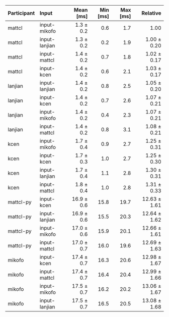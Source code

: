 | Participant | Input | Mean [ms] | Min [ms] | Max [ms] | Relative |
|:---|:---|---:|---:|---:|---:|
| mattcl | input-mikofo | 1.3 ± 0.2 | 0.6 | 1.7 | 1.00 |
| mattcl | input-lanjian | 1.3 ± 0.2 | 0.2 | 1.9 | 1.00 ± 0.20 |
| mattcl | input-mattcl | 1.4 ± 0.2 | 0.7 | 1.8 | 1.02 ± 0.17 |
| mattcl | input-kcen | 1.4 ± 0.2 | 0.6 | 2.1 | 1.03 ± 0.17 |
| lanjian | input-lanjian | 1.4 ± 0.2 | 0.8 | 2.5 | 1.05 ± 0.20 |
| lanjian | input-kcen | 1.4 ± 0.2 | 0.7 | 2.6 | 1.07 ± 0.21 |
| lanjian | input-mikofo | 1.4 ± 0.2 | 0.4 | 2.3 | 1.07 ± 0.21 |
| lanjian | input-mattcl | 1.4 ± 0.2 | 0.8 | 3.1 | 1.08 ± 0.21 |
| kcen | input-mikofo | 1.7 ± 0.4 | 0.9 | 2.7 | 1.25 ± 0.31 |
| kcen | input-kcen | 1.7 ± 0.3 | 1.0 | 2.7 | 1.25 ± 0.30 |
| kcen | input-lanjian | 1.7 ± 0.4 | 1.1 | 2.8 | 1.30 ± 0.31 |
| kcen | input-mattcl | 1.8 ± 0.4 | 1.0 | 2.8 | 1.31 ± 0.33 |
| mattcl-py | input-kcen | 16.9 ± 0.6 | 15.8 | 19.7 | 12.63 ± 1.61 |
| mattcl-py | input-lanjian | 16.9 ± 0.6 | 15.5 | 20.3 | 12.64 ± 1.62 |
| mattcl-py | input-mikofo | 17.0 ± 0.6 | 15.9 | 20.1 | 12.66 ± 1.61 |
| mattcl-py | input-mattcl | 17.0 ± 0.7 | 16.0 | 19.6 | 12.69 ± 1.63 |
| mikofo | input-kcen | 17.4 ± 0.7 | 16.3 | 20.6 | 12.98 ± 1.67 |
| mikofo | input-mattcl | 17.4 ± 0.7 | 16.4 | 20.4 | 12.99 ± 1.66 |
| mikofo | input-mikofo | 17.5 ± 0.7 | 16.2 | 20.2 | 13.06 ± 1.67 |
| mikofo | input-lanjian | 17.5 ± 0.7 | 16.5 | 20.5 | 13.08 ± 1.68 |
